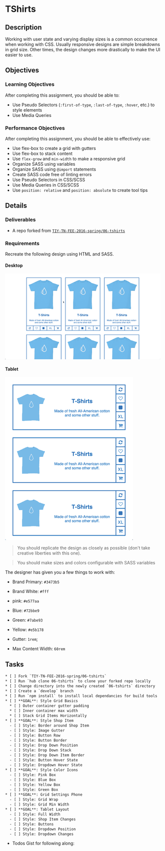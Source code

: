 # TShirts

## Description

Working with user state and varying display sizes is a common occurrence when working with CSS.
Usually responsive designs are simple breakdowns in grid size.
Other times, the design changes more drastically to make the UI easier to use.

## Objectives

### Learning Objectives

After completing this assignment, you should be able to:

* Use Pseudo Selectors (`:first-of-type`, `:last-of-type`, `:hover`, etc.) to style elements
* Use Media Queries

### Performance Objectives

After completing this assignment, you should be able to effectively use:

* Use flex-box to create a grid with gutters
* Use flex-box to stack content
* Use `flex-grow` and `min-width` to make a responsive grid
* Organize SASS using variables
* Organize SASS using `@import` statements
* Create SASS code free of linting errors
* Use Pseudo Selectors in CSS/SCSS
* Use Media Queries in CSS/SCSS
* Use `position: relative` and `position: absolute` to create tool tips

## Details

### Deliverables

* A repo forked from [`TIY-TN-FEE-2016-spring/06-tshirts`](https://github.com/TIY-TN-FEE-2016-spring/06-tshirts)

### Requirements

Recreate the following design using HTML and SASS.

#### Desktop

![Desktop](./tshirt-desktop.gif)

#### Tablet

![Tablet](./tshirt-tablet.gif)

>You should replicate the design as closely as possible (don't take creative liberties with this one).

> You should make sizes and colors configurable with SASS variables

The designer has given you a few things to work with:

* Brand Primary: `#3473b5`
* Brand White: `#fff`

* pink: `#e577aa`
* Blue: `#72bbe9`
* Green: `#7abe93`
* Yellow: `#e5b178`

* Gutter: `1rem`;
* Max Content Width: `60rem`


## Tasks

```
* [ ] Fork `TIY-TN-FEE-2016-spring/06-tshirts`
* [ ] Run `hub clone 06-tshirts` to clone your forked repo locally
* [ ] Change directory into the newly created `06-tshirts` directory
* [ ] Create a `develop` branch
* [ ] Run `npm install` to install local dependancies for build tools
* [ ] **GOAL**: Style Grid Basics
  * [ ] Outer container gutter padding
  * [ ] Inner container max width
  * [ ] Stack Grid Items Horizontally
* [ ] **GOAL**: Style Shop Item
  - [ ] Style: Border around Shop Item
  - [ ] Style: Image Gutter
  - [ ] Style: Button Row
  - [ ] Style: Button Border
  - [ ] Style: Drop Down Position
  - [ ] Style: Drop Down Stack
  - [ ] Style: Drop Down Item Border
  - [ ] Style: Button Hover State
  - [ ] Style: Dropdown Hover State
* [ ] **GOAL**: Style Color Icons
  - [ ] Style: Pink Box
  - [ ] Style: Blue Box
  - [ ] Style: Yellow Box
  - [ ] Style: Green Box
* [ ] **GOAL**: Grid Settings Phone
  - [ ] Style: Grid Wrap
  - [ ] Style: Grid Min Width
* [ ] **GOAL**: Tablet Layout
  - [ ] Style: Full Width
  - [ ] Style: Shop Item Changes
  - [ ] Style: Buttons
  - [ ] Style: Dropdown Position
  - [ ] Style: Dropdown Changes
```

* Todos Gist for following along:
